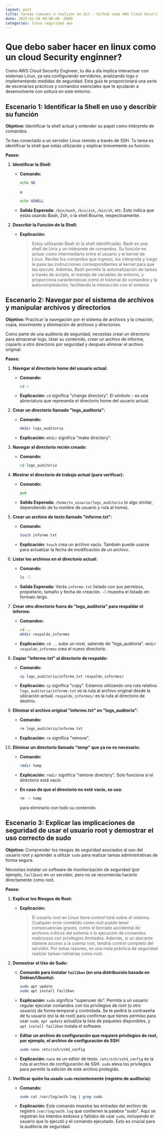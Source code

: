 ```yaml
---
layout: post
title: Tareas comunes a realizar en Git - Github como AWS Cloud Security Engineer
date: 2025-01-20 08:00:00 -0600
categories: linux seguridad aws
---
```


# Que debo saber hacer en linux como un cloud Security enginner?

Como AWS Cloud Security Engineer, tu día a día implica interactuar con sistemas Linux, ya sea configurando servidores, analizando logs o implementando medidas de seguridad. Esta guía te proporcionará una serie de escenarios prácticos y comandos esenciales que te ayudarán a desenvolverte con soltura en este entorno.


## Escenario 1: Identificar la Shell en uso y describir su función

**Objetivo:** Identificar la shell actual y entender su papel como intérprete de comandos.

Te has conectado a un servidor Linux remoto a través de SSH. Tu tarea es identificar la shell que estás utilizando y explicar brevemente su función.

**Pasos:**

1.  **Identificar la Shell:**

    *   **Comando:**

        ```bash
        echo $0
        ```
        o
        ```bash
        echo $SHELL
        ```

    *   **Salida Esperada:** `/bin/bash`, `/bin/zsh`, `/bin/sh`, etc. Esto indica que estás usando Bash, Zsh, o la shell Bourne, respectivamente.

2.  **Describir la Función de la Shell:**

    *   **Explicación:**

        > Estoy utilizando Bash (o la shell identificada). Bash es una shell de Unix y un intérprete de comandos. Su función es actuar como intermediario entre el usuario y el kernel de Linux. Recibe los comandos que ingreso, los interpreta y luego le pasa las instrucciones correspondientes al kernel para que las ejecute. Además, Bash permite la automatización de tareas a través de scripts, el manejo de variables de entorno, y proporciona características como el historial de comandos y la autocompletación, facilitando la interacción con el sistema.

## Escenario 2: Navegar por el sistema de archivos y manipular archivos y directorios

**Objetivo:** Practicar la navegación por el sistema de archivos y la creación, copia, movimiento y eliminación de archivos y directorios.


Como parte de una auditoría de seguridad, necesitas crear un directorio para almacenar logs, listar su contenido, crear un archivo de informe, copiarlo a otro directorio por seguridad y después eliminar el archivo original.

**Pasos:**

1.  **Navegar al directorio home del usuario actual:**

    *   **Comando:**

        ```bash
        cd ~
        ```

    *   **Explicación:** `cd` significa "change directory". El símbolo `~` es una abreviatura que representa el directorio home del usuario actual.

2.  **Crear un directorio llamado "logs_auditoria":**

    *   **Comando:**

        ```bash
        mkdir logs_auditoria
        ```

    *   **Explicación:** `mkdir` significa "make directory".

3.  **Navegar al directorio recién creado:**

    *   **Comando:**

        ```bash
        cd logs_auditoria
        ```

4.  **Mostrar el directorio de trabajo actual (para verificar):**

    *   **Comando:**

        ```bash
        pwd
        ```

    *   **Salida Esperada:** `/home/tu_usuario/logs_auditoria` (o algo similar, dependiendo de tu nombre de usuario y ruta al home).

5.  **Crear un archivo de texto llamado "informe.txt":**

    *   **Comando:**

        ```bash
        touch informe.txt
        ```

    *   **Explicación:** `touch` crea un archivo vacío. También puede usarse para actualizar la fecha de modificación de un archivo.

6.  **Listar los archivos en el directorio actual:**

    *   **Comando:**

        ```bash
        ls -l
        ```

    *   **Salida Esperada:** Verás `informe.txt` listado con sus permisos, propietario, tamaño y fecha de creación. `-l` muestra el listado en formato largo.

7.  **Crear otro directorio fuera de "logs_auditoria" para respaldar el informe:**

    *   **Comandos:**

        ```bash
        cd ..
        mkdir respaldo_informes
        ```

    *   **Explicación:** `cd ..` sube un nivel, saliendo de "logs_auditoria". `mkdir respaldo_informes` crea el nuevo directorio.

8.  **Copiar "informe.txt" al directorio de respaldo:**

    *   **Comando:**

        ```bash
        cp logs_auditoria/informe.txt respaldo_informes/
        ```

    *   **Explicación:** `cp` significa "copy". Estamos utilizando una ruta relativa. `logs_auditoria/informe.txt` es la ruta al archivo original desde la ubicación actual. `respaldo_informes/` es la ruta al directorio de destino.

9.  **Eliminar el archivo original "informe.txt" en "logs_auditoria":**

    *   **Comando:**

        ```bash
        rm logs_auditoria/informe.txt
        ```

    *   **Explicación:** `rm` significa "remove".

10. **Eliminar un directorio llamado "temp" que ya no es necesario:**
    *   **Comando:**

        ```bash
        rmdir temp
        ```
    *   **Explicación:** `rmdir` significa "remove directory". Solo funciona si el directorio está vacío.
    *   **En caso de que el directorio no esté vacío, se usa:**
        ```bash
        rm -r temp
        ```
        para eliminarlo con todo su contenido.

## Escenario 3: Explicar las implicaciones de seguridad de usar el usuario root y demostrar el uso correcto de sudo

**Objetivo:** Comprender los riesgos de seguridad asociados al uso del usuario root y aprender a utilizar `sudo` para realizar tareas administrativas de forma segura.

Necesitas instalar un software de monitorización de seguridad (por ejemplo, `fail2ban`) en un servidor, pero no se recomienda hacerlo directamente como root.

**Pasos:**

1.  **Explicar los Riesgos de Root:**

    *   **Explicación:**

        > El usuario root en Linux tiene control total sobre el sistema. Cualquier error cometido como root puede tener consecuencias graves, como el borrado accidental de archivos críticos del sistema o la ejecución de comandos maliciosos con privilegios ilimitados. Además, si un atacante obtiene acceso a la cuenta root, tendría control completo del servidor. Por estas razones, es una mala práctica de seguridad realizar tareas rutinarias como root.

2.  **Demostrar el Uso de Sudo:**

    *   **Comando para instalar `fail2ban` (en una distribución basada en Debian/Ubuntu):**

        ```bash
        sudo apt update
        sudo apt install fail2ban
        ```

    *   **Explicación:** `sudo` significa "superuser do". Permite a un usuario regular ejecutar comandos con los privilegios de root (u otro usuario) de forma temporal y controlada. Se te pedirá la contraseña de tu usuario (no la de root) para confirmar que tienes permiso para usar `sudo`. `apt update` actualiza la lista de paquetes disponibles, y `apt install fail2ban` instala el software.

    *   **Editar un archivo de configuración que requiere privilegios de root, por ejemplo, el archivo de configuración de SSH:**

        ```bash
        sudo nano /etc/ssh/sshd_config
        ```

    *   **Explicación:** `nano` es un editor de texto. `/etc/ssh/sshd_config` es la ruta al archivo de configuración de SSH. `sudo` eleva los privilegios para permitir la edición de este archivo protegido.

3.  **Verificar quién ha usado `sudo` recientemente (registro de auditoría):**

    *   **Comando:**

        ```bash
        sudo cat /var/log/auth.log | grep sudo
        ```

    *   **Explicación:** Este comando muestra las entradas del archivo de registro `/var/log/auth.log` que contienen la palabra "sudo". Aquí se registran los intentos exitosos y fallidos de usar `sudo`, incluyendo el usuario que lo ejecutó y el comando ejecutado. Esto es crucial para la auditoría de seguridad.
